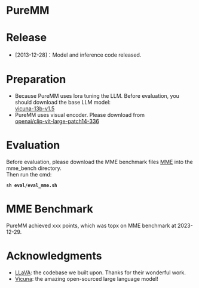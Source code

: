 # PureMM


# Release
* [2013-12-28]：Model and inference code released.  


# Preparation
* Because PureMM uses lora tuning the LLM. Before evaluation, you should download the base LLM model:<br>
[vicuna-13b-v1.5](https://huggingface.co/lmsys/vicuna-13b-v1.5) <br>
* PureMM uses visual encoder. Please download from<br>
[openai/clip-vit-large-patch14-336](https://huggingface.co/openai/clip-vit-large-patch14-336)


# Evaluation
Before evaluation, please download the MME benchmark files [MME](https://github.com/BradyFU/Awesome-Multimodal-Large-Language-Models/tree/Evaluation) into the mme_bench directory. <br>
Then run the cmd: <br>

**`sh eval/eval_mme.sh`**

# MME Benchmark
PureMM achieved xxx points, which was topx on MME benchmark at 2023-12-29.


# Acknowledgments
* [LLaVA](https://github.com/haotian-liu/LLaVA): the codebase we built upon. Thanks for their wonderful work.
* [Vicuna](https://github.com/lm-sys/FastChat): the amazing open-sourced large language model!

